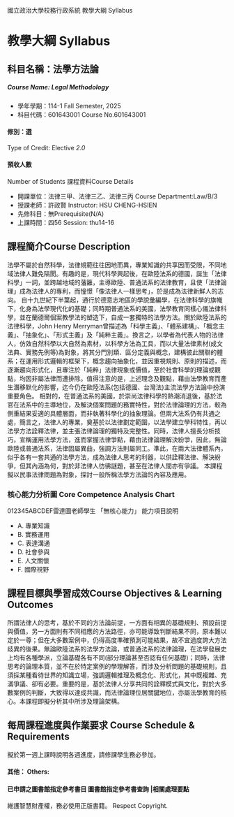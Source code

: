 國立政治大學校務行政系統 教學大綱 Syllabus
# 教學大綱 Syllabus
##  科目名稱：法學方法論
#####  Course Name: Legal Methodology
  * 學年學期：114-1 Fall Semester, 2025 
  * 科目代碼：601643001 Course No.601643001
#### 修別：選
Type of Credit: Elective 
_2.0_
#### 預收人數
Number of Students
課程資料Course Details
  * 開課單位：法律三甲、法律三乙、法律三丙 Course Department:Law/B/3 
  * 授課老師：許政賢 Instructor: HSU CHENG-HSIEN 
  * 先修科目：無Prerequisite(N/A)
  * 上課時間：四56 Session: thu14-16
##  課程簡介Course Description
法學不屬於自然科學，法律規範往往因地而異，專業知識的共享因而受限，不同地域法律人難免隔閡。有趣的是，現代科學興起後，在歐陸法系的德國，誕生「法律科學」一詞，並跨越地域的藩籬，主導歐陸、普通法系的法律教育，且使「法律論理」成為法律人的專利，而憧憬「像法律人一樣思考」，於是成為法律新鮮人的志向。
自十九世紀下半葉起，通行於德意志地區的學說彙編學，在法律科學的旗幟下，化身為法學現代化的基礎；同時期普通法系的美國，法學教育同樣心儀法律科學，並在蘭德爾個案教學法的塑造下，自成一套獨特的法學方法。關於歐陸法系的法律科學，John Henry Merryman曾描述為「科學主義」、「體系建構」、「概念主義」、「抽象化」、「形式主義」及「純粹主義」。換言之，以學者為代表人物的法律人，仿效自然科學以大自然為素材，以科學方法為工具，而以大量法律素材(成文法典、實務先例等)為對象，將其分門別類、區分定義與概念，建構彼此關聯的體系；在運用形式邏輯的框架下，概念趨向抽象化，並因重視規則、原則的描述，而逐漸趨向形式化，且專注於「純粹」法律現象或價值，至於社會科學的理論或觀點，均因非屬法律而遭排除。值得注意的是，上述理念及觀點，藉由法學教育而產生潛移默化的影響，迄今仍在歐陸法系(包括德國、台灣法)主流法學方法論中扮演重要角色。
相對的，在普通法系的美國，於崇尚法律科學的熱潮消退後，基於法官在法系中的主導地位，及解決個案問題的務實特性，對於法律論理的方法，較為側重結果妥適的具體層面，而非執著科學化的抽象理論。但兩大法系仍有共通之處，簡言之，法律人的專業，奠基於以法律劃定範圍，以法學建立學科特性，再以法學方法詮釋法律，並主張法律論理的獨特及完整性。同時，法律人擅長分析技巧，宣稱運用法學方法，進而掌握法律爭點，藉由法律論理解決紛爭，因此，無論歐陸或普通法系，法律固屬異曲，強調方法則屬同工。準此，在兩大法律體系內，似乎各有一套共通的法學方法，成為法律人思考的利器，以供詮釋法律、解決紛爭，但其內涵為何，對於非法律人彷彿謎題，甚至在法律人間亦有爭議。 本課程擬以民事法律問題為對象，探討一般所稱法學方法論的內容及應用。
###  核心能力分析圖 Core Competence Analysis Chart
012345ABCDEF雷達圖老師學生
「無核心能力」 
能力項目說明
  * A. 專業知識
  * B. 實務運用
  * C. 表達溝通
  * D. 社會參與
  * E. 人文關懷
  * F. 國際視野
##  課程目標與學習成效Course Objectives & Learning Outcomes 
所謂法律人的思考，基於不同的方法論前提，一方面有相異的基礎規則、預設前提與價值，另一方面則有不同相應的方法路徑，亦可能導致判斷結果不同，原本難以定於一尊；但在大多數案例中，仍得高度準確預測可能結果，故不宜過度誇大方法歧異的後果。無論歐陸法系的法學方法論，或普通法系的法律論理，在法學發展史上均有各種學派，立論基礎各有不同(部分理論甚至否認有任何基礎)；同時，法律思考的論理本質，並不在於特定案例的學理解答，而涉及分析問題的基礎規則，且須採某種看待世界的知識立場，強調邏輯推理及概念化、形式化，其中既複雜、充滿爭議、卻有必要。重要的是，基於法律人分享共同的詮釋模式與文化，對於大多數案例的判斷，大致得以達成共識，而法律論理位居關鍵地位，亦屬法學教育的核心。本課程即擬分析其中所涉及理論架構。
##  每周課程進度與作業要求 Course Schedule & Requirements
擬於第一週上課時說明各週進度，請修課學生務必參加。
####  其他： Others:
####  已申請之圖書館指定參考書目  圖書館指定參考書查詢 |相關處理要點
維護智慧財產權，務必使用正版書籍。 Respect Copyright.